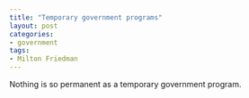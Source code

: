 ```yaml
---
title: "Temporary government programs"
layout: post
categories:
- government
tags:
- Milton Friedman
---
```


Nothing is so permanent as a temporary government program.